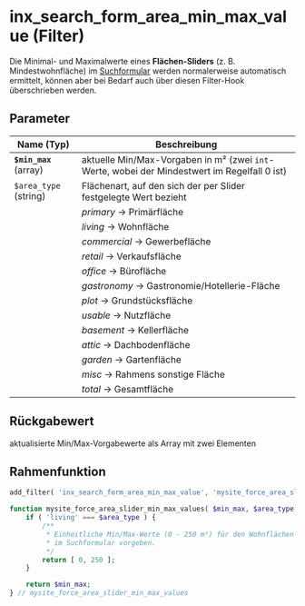 # inx_search_form_area_min_max_value (Filter)

Die Minimal- und Maximalwerte eines **Flächen-Sliders** (z. B. Mindestwohnfläche) im [Suchformular](/komponenten/suchformular) werden normalerweise automatisch ermittelt, können aber bei Bedarf auch über diesen Filter-Hook überschrieben werden.

## Parameter

| Name (Typ) | Beschreibung |
| ---------- | ------------ |
| **`$min_max`** (array) | aktuelle Min/Max-Vorgaben in m² (zwei `int`-Werte, wobei der Mindestwert im Regelfall 0 ist) |
| `$area_type` (string) | Flächenart, auf den sich der per Slider festgelegte Wert bezieht |
| | *primary* → Primärfläche |
| | *living* → Wohnfläche |
| | *commercial* → Gewerbefläche |
| | *retail* → Verkaufsfläche |
| | *office* → Bürofläche |
| | *gastronomy* → Gastronomie/Hotellerie-Fläche |
| | *plot* → Grundstücksfläche |
| | *usable* → Nutzfläche |
| | *basement* → Kellerfläche |
| | *attic* → Dachbodenfläche |
| | *garden* → Gartenfläche |
| | *misc* → Rahmens sonstige Fläche |
| | *total* → Gesamtfläche |

## Rückgabewert

aktualisierte Min/Max-Vorgabewerte als Array mit zwei Elementen

## Rahmenfunktion

[](_info-snippet-einbindung.md ':include')

```php
add_filter( 'inx_search_form_area_min_max_value', 'mysite_force_area_slider_min_max_values', 10, 2 );

function mysite_force_area_slider_min_max_values( $min_max, $area_type ) {
	if ( 'living' === $area_type ) {
		/**
		 * Einheitliche Min/Max-Werte (0 - 250 m²) für den Wohnflächen-Slider
		 * im Suchformular vorgeben.
		 */
		return [ 0, 250 ];
	}

	return $min_max;
} // mysite_force_area_slider_min_max_values
```

[](_backlink.md ':include')